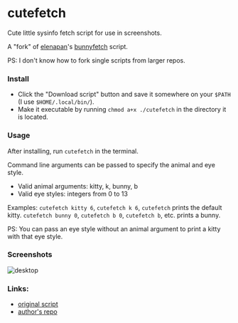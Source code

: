 # cutefetch
Cute little sysinfo fetch script for use in screenshots.

A "fork" of [elenapan](https://github.com/elenapan)'s [bunnyfetch](https://github.com/elenapan/dotfiles/blob/master/bin/bunnyfetch) script.

PS: I don't know how to fork single scripts from larger repos.

### Install
- Click the "Download script" button and save it somewhere on your `$PATH` (I use `$HOME/.local/bin/`).
- Make it executable by running `chmod a+x ./cutefetch` in the directory it is located.

### Usage
After installing, run `cutefetch` in the terminal.

Command line arguments can be passed to specify the animal and eye style.
- Valid animal arguments: kitty, k, bunny, b
- Valid eye styles: integers from 0 to 13

Examples: `cutefetch kitty 6`, `cutefetch k 6`, `cutefetch` prints the default kitty.
`cutefetch bunny 0`, `cutefetch b 0`, `cutefetch b`, etc. prints a bunny.

PS: You can pass an eye style without an animal argument to print a kitty with that eye style.

### Screenshots

![desktop](https://imgur.com/tX8Fqt4.png)

### Links:
- [original script](https://github.com/elenapan/dotfiles/blob/master/bin/bunnyfetch)
- [author's repo](https://github.com/elenapan/dotfiles/)
